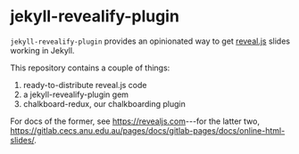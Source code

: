 # jekyll-revealify-plugin

`jekyll-revealify-plugin` provides an opinionated way to get
[reveal.js](https://github.com/hakimel/reveal.js/) slides working in Jekyll.

This repository contains a couple of things:

1. ready-to-distribute reveal.js code
2. a jekyll-revealify-plugin gem
3. chalkboard-redux, our chalkboarding plugin

For docs of the former, see <https://revealjs.com>---for the latter two,
<https://gitlab.cecs.anu.edu.au/pages/docs/gitlab-pages/docs/online-html-slides/>.
